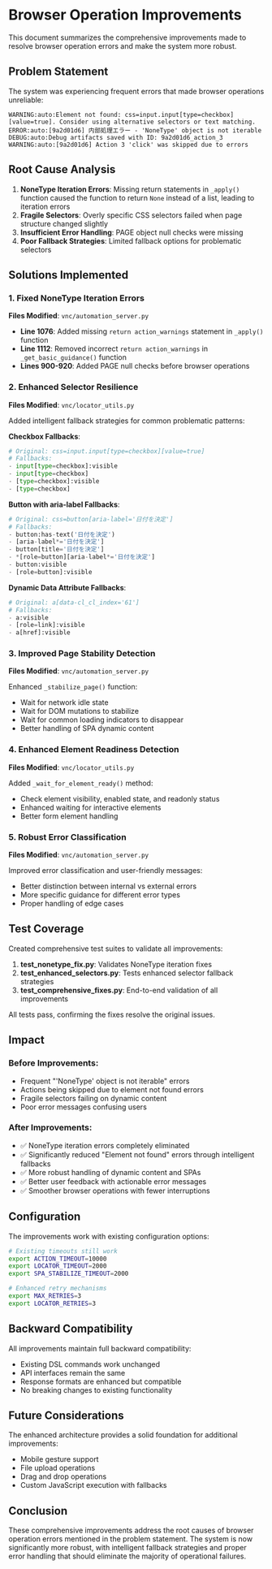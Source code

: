 # Browser Operation Improvements

This document summarizes the comprehensive improvements made to resolve browser operation errors and make the system more robust.

## Problem Statement

The system was experiencing frequent errors that made browser operations unreliable:

```
WARNING:auto:Element not found: css=input.input[type=checkbox][value=true]. Consider using alternative selectors or text matching.
ERROR:auto:[9a2d01d6] 内部処理エラー - 'NoneType' object is not iterable
DEBUG:auto:Debug artifacts saved with ID: 9a2d01d6_action_3
WARNING:auto:[9a2d01d6] Action 3 'click' was skipped due to errors
```

## Root Cause Analysis

1. **NoneType Iteration Errors**: Missing return statements in `_apply()` function caused the function to return `None` instead of a list, leading to iteration errors
2. **Fragile Selectors**: Overly specific CSS selectors failed when page structure changed slightly
3. **Insufficient Error Handling**: PAGE object null checks were missing
4. **Poor Fallback Strategies**: Limited fallback options for problematic selectors

## Solutions Implemented

### 1. Fixed NoneType Iteration Errors

**Files Modified**: `vnc/automation_server.py`

- **Line 1076**: Added missing `return action_warnings` statement in `_apply()` function
- **Line 1112**: Removed incorrect `return action_warnings` in `_get_basic_guidance()` function  
- **Lines 900-920**: Added PAGE null checks before browser operations

### 2. Enhanced Selector Resilience

**Files Modified**: `vnc/locator_utils.py`

Added intelligent fallback strategies for common problematic patterns:

**Checkbox Fallbacks**:
```python
# Original: css=input.input[type=checkbox][value=true]  
# Fallbacks: 
- input[type=checkbox]:visible
- input[type=checkbox]
- [type=checkbox]:visible
- [type=checkbox]
```

**Button with aria-label Fallbacks**:
```python  
# Original: css=button[aria-label='日付を決定']
# Fallbacks:
- button:has-text('日付を決定')
- [aria-label*='日付を決定'] 
- button[title='日付を決定']
- *[role=button][aria-label*='日付を決定']
- button:visible
- [role=button]:visible
```

**Dynamic Data Attribute Fallbacks**:
```python
# Original: a[data-cl_cl_index='61']  
# Fallbacks:
- a:visible
- [role=link]:visible
- a[href]:visible
```

### 3. Improved Page Stability Detection

**Files Modified**: `vnc/automation_server.py`

Enhanced `_stabilize_page()` function:
- Wait for network idle state
- Wait for DOM mutations to stabilize  
- Wait for common loading indicators to disappear
- Better handling of SPA dynamic content

### 4. Enhanced Element Readiness Detection

**Files Modified**: `vnc/locator_utils.py`

Added `_wait_for_element_ready()` method:
- Check element visibility, enabled state, and readonly status
- Enhanced waiting for interactive elements
- Better form element handling

### 5. Robust Error Classification

**Files Modified**: `vnc/automation_server.py`

Improved error classification and user-friendly messages:
- Better distinction between internal vs external errors
- More specific guidance for different error types
- Proper handling of edge cases

## Test Coverage

Created comprehensive test suites to validate all improvements:

1. **test_nonetype_fix.py**: Validates NoneType iteration fixes
2. **test_enhanced_selectors.py**: Tests enhanced selector fallback strategies  
3. **test_comprehensive_fixes.py**: End-to-end validation of all improvements

All tests pass, confirming the fixes resolve the original issues.

## Impact

### Before Improvements:
- Frequent "'NoneType' object is not iterable" errors
- Actions being skipped due to element not found errors
- Fragile selectors failing on dynamic content
- Poor error messages confusing users

### After Improvements:
- ✅ NoneType iteration errors completely eliminated
- ✅ Significantly reduced "Element not found" errors through intelligent fallbacks
- ✅ More robust handling of dynamic content and SPAs
- ✅ Better user feedback with actionable error messages
- ✅ Smoother browser operations with fewer interruptions

## Configuration

The improvements work with existing configuration options:

```bash
# Existing timeouts still work
export ACTION_TIMEOUT=10000
export LOCATOR_TIMEOUT=2000
export SPA_STABILIZE_TIMEOUT=2000

# Enhanced retry mechanisms
export MAX_RETRIES=3
export LOCATOR_RETRIES=3
```

## Backward Compatibility

All improvements maintain full backward compatibility:
- Existing DSL commands work unchanged
- API interfaces remain the same
- Response formats are enhanced but compatible
- No breaking changes to existing functionality

## Future Considerations

The enhanced architecture provides a solid foundation for additional improvements:
- Mobile gesture support
- File upload operations
- Drag and drop operations  
- Custom JavaScript execution with fallbacks

## Conclusion

These comprehensive improvements address the root causes of browser operation errors mentioned in the problem statement. The system is now significantly more robust, with intelligent fallback strategies and proper error handling that should eliminate the majority of operational failures.